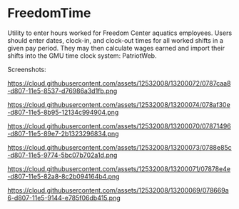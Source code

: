 # FreedomTime

Utility to enter hours worked for Freedom Center aquatics employees. Users should enter dates, clock-in, and clock-out times 
for all worked shifts in a given pay period. They may then calculate wages earned and import their shifts into the GMU time 
clock system: PatriotWeb. 

Screenshots:

https://cloud.githubusercontent.com/assets/12532008/13200072/0787caa8-d807-11e5-8537-d76986a3d1fb.png

https://cloud.githubusercontent.com/assets/12532008/13200074/078af30e-d807-11e5-8b95-12134c994904.png

https://cloud.githubusercontent.com/assets/12532008/13200070/07871496-d807-11e5-89e7-2b1323296834.png

https://cloud.githubusercontent.com/assets/12532008/13200073/0788e85c-d807-11e5-9774-5bc07b702a1d.png

https://cloud.githubusercontent.com/assets/12532008/13200071/07878e4e-d807-11e5-82a8-8c2b094164b4.png

https://cloud.githubusercontent.com/assets/12532008/13200069/078669a6-d807-11e5-9144-e785f06db415.png
